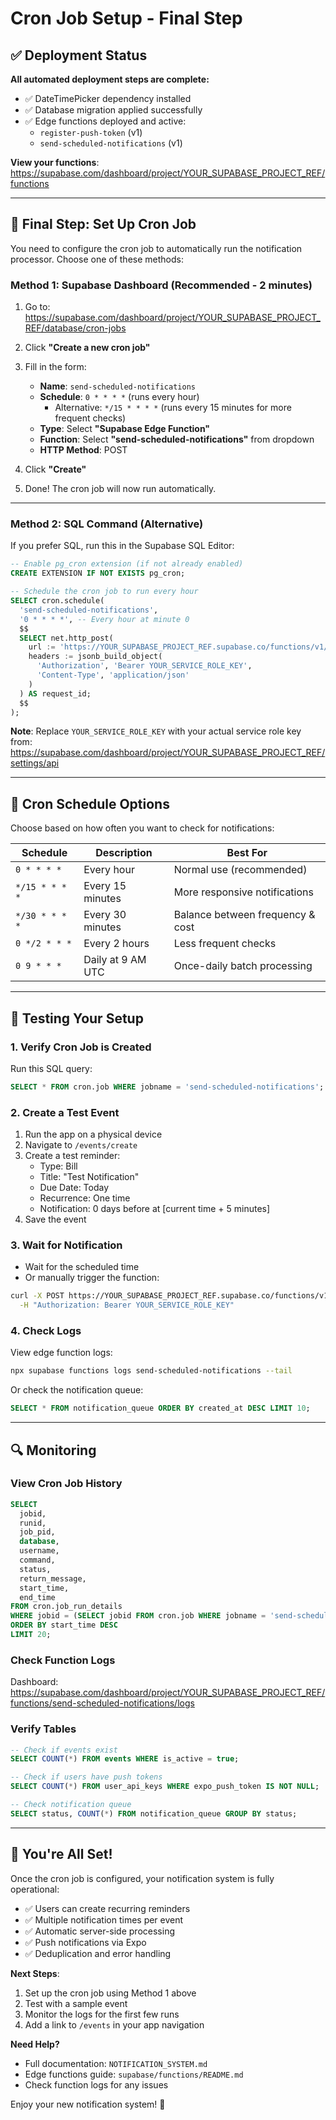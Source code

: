 # Cron Job Setup - Final Step

## ✅ Deployment Status

**All automated deployment steps are complete:**
- ✅ DateTimePicker dependency installed
- ✅ Database migration applied successfully
- ✅ Edge functions deployed and active:
  - `register-push-token` (v1)
  - `send-scheduled-notifications` (v1)

**View your functions**: https://supabase.com/dashboard/project/YOUR_SUPABASE_PROJECT_REF/functions

---

## 🎯 Final Step: Set Up Cron Job

You need to configure the cron job to automatically run the notification processor. Choose one of these methods:

### Method 1: Supabase Dashboard (Recommended - 2 minutes)

1. Go to: https://supabase.com/dashboard/project/YOUR_SUPABASE_PROJECT_REF/database/cron-jobs

2. Click **"Create a new cron job"**

3. Fill in the form:
   - **Name**: `send-scheduled-notifications`
   - **Schedule**: `0 * * * *` (runs every hour)
     - Alternative: `*/15 * * * *` (runs every 15 minutes for more frequent checks)
   - **Type**: Select **"Supabase Edge Function"**
   - **Function**: Select **"send-scheduled-notifications"** from dropdown
   - **HTTP Method**: POST

4. Click **"Create"**

5. Done! The cron job will now run automatically.

---

### Method 2: SQL Command (Alternative)

If you prefer SQL, run this in the Supabase SQL Editor:

```sql
-- Enable pg_cron extension (if not already enabled)
CREATE EXTENSION IF NOT EXISTS pg_cron;

-- Schedule the cron job to run every hour
SELECT cron.schedule(
  'send-scheduled-notifications',
  '0 * * * *', -- Every hour at minute 0
  $$
  SELECT net.http_post(
    url := 'https://YOUR_SUPABASE_PROJECT_REF.supabase.co/functions/v1/send-scheduled-notifications',
    headers := jsonb_build_object(
      'Authorization', 'Bearer YOUR_SERVICE_ROLE_KEY',
      'Content-Type', 'application/json'
    )
  ) AS request_id;
  $$
);
```

**Note**: Replace `YOUR_SERVICE_ROLE_KEY` with your actual service role key from:
https://supabase.com/dashboard/project/YOUR_SUPABASE_PROJECT_REF/settings/api

---

## 📅 Cron Schedule Options

Choose based on how often you want to check for notifications:

| Schedule        | Description                | Best For                          |
|----------------|----------------------------|-----------------------------------|
| `0 * * * *`    | Every hour                 | Normal use (recommended)          |
| `*/15 * * * *` | Every 15 minutes           | More responsive notifications     |
| `*/30 * * * *` | Every 30 minutes           | Balance between frequency & cost  |
| `0 */2 * * *`  | Every 2 hours              | Less frequent checks              |
| `0 9 * * *`    | Daily at 9 AM UTC          | Once-daily batch processing       |

---

## 🧪 Testing Your Setup

### 1. Verify Cron Job is Created

Run this SQL query:
```sql
SELECT * FROM cron.job WHERE jobname = 'send-scheduled-notifications';
```

### 2. Create a Test Event

1. Run the app on a physical device
2. Navigate to `/events/create`
3. Create a test reminder:
   - Type: Bill
   - Title: "Test Notification"
   - Due Date: Today
   - Recurrence: One time
   - Notification: 0 days before at [current time + 5 minutes]
4. Save the event

### 3. Wait for Notification

- Wait for the scheduled time
- Or manually trigger the function:

```bash
curl -X POST https://YOUR_SUPABASE_PROJECT_REF.supabase.co/functions/v1/send-scheduled-notifications \
  -H "Authorization: Bearer YOUR_SERVICE_ROLE_KEY"
```

### 4. Check Logs

View edge function logs:
```bash
npx supabase functions logs send-scheduled-notifications --tail
```

Or check the notification queue:
```sql
SELECT * FROM notification_queue ORDER BY created_at DESC LIMIT 10;
```

---

## 🔍 Monitoring

### View Cron Job History

```sql
SELECT
  jobid,
  runid,
  job_pid,
  database,
  username,
  command,
  status,
  return_message,
  start_time,
  end_time
FROM cron.job_run_details
WHERE jobid = (SELECT jobid FROM cron.job WHERE jobname = 'send-scheduled-notifications')
ORDER BY start_time DESC
LIMIT 20;
```

### Check Function Logs

Dashboard: https://supabase.com/dashboard/project/YOUR_SUPABASE_PROJECT_REF/functions/send-scheduled-notifications/logs

### Verify Tables

```sql
-- Check if events exist
SELECT COUNT(*) FROM events WHERE is_active = true;

-- Check if users have push tokens
SELECT COUNT(*) FROM user_api_keys WHERE expo_push_token IS NOT NULL;

-- Check notification queue
SELECT status, COUNT(*) FROM notification_queue GROUP BY status;
```

---

## 🎉 You're All Set!

Once the cron job is configured, your notification system is fully operational:

- ✅ Users can create recurring reminders
- ✅ Multiple notification times per event
- ✅ Automatic server-side processing
- ✅ Push notifications via Expo
- ✅ Deduplication and error handling

**Next Steps**:
1. Set up the cron job using Method 1 above
2. Test with a sample event
3. Monitor the logs for the first few runs
4. Add a link to `/events` in your app navigation

**Need Help?**
- Full documentation: `NOTIFICATION_SYSTEM.md`
- Edge functions guide: `supabase/functions/README.md`
- Check function logs for any issues

Enjoy your new notification system! 🚀

